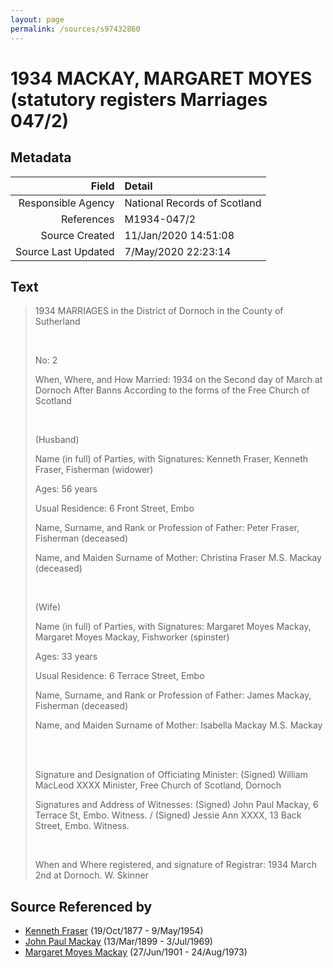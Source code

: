 ```yaml
---
layout: page
permalink: /sources/s97432860
---
```


# 1934 MACKAY, MARGARET MOYES (statutory registers Marriages 047/2)

## Metadata

Field | Detail
---:|:---
Responsible Agency | National Records of Scotland
References | M1934-047/2
Source Created | 11/Jan/2020 14:51:08
Source Last Updated | 7/May/2020 22:23:14

## Text

> 1934 MARRIAGES in the District of Dornoch in the County of Sutherland
>
> <br/>
>
> No: 2
>
> When, Where, and How Married: 1934 on the Second day of March at Dornoch After Banns According to the forms of the Free Church of Scotland
>
> <br/>
>
> (Husband)
>
> Name (in full) of Parties, with Signatures: Kenneth Fraser, Kenneth Fraser, Fisherman (widower)
>
> Ages: 56 years
>
> Usual Residence: 6 Front Street, Embo
>
> Name, Surname, and Rank or Profession of Father: Peter Fraser, Fisherman (deceased)
>
> Name, and Maiden Surname of Mother: Christina Fraser M.S. Mackay (deceased)
>
> <br/>
>
> (Wife)
>
> Name (in full) of Parties, with Signatures: Margaret Moyes Mackay, Margaret Moyes Mackay, Fishworker (spinster)
>
> Ages: 33 years
>
> Usual Residence: 6 Terrace Street, Embo
>
> Name, Surname, and Rank or Profession of Father: James Mackay, Fisherman (deceased)
>
> Name, and Maiden Surname of Mother: Isabella Mackay M.S. Mackay
>
> <br/>
>
> <br/>
>
> Signature and Designation of Officiating Minister: (Signed) William MacLeod XXXX Minister, Free Church of Scotland, Dornoch
>
> Signatures and Address of Witnesses: (Signed) John Paul Mackay, 6 Terrace St, Embo. Witness. / (Signed) Jessie Ann XXXX, 13 Back Street, Embo. Witness.
>
> <br/>
>
> When and Where registered, and signature of Registrar: 1934 March 2nd at Dornoch. W. Skinner
>

## Source Referenced by

* [Kenneth Fraser](../people/@91376191@-kenneth-fraser-b1877-10-19-d1954-5-9.md) (19/Oct/1877 - 9/May/1954)
* [John Paul Mackay](../people/@57646474@-john-paul-mackay-b1899-3-13-d1969-7-3.md) (13/Mar/1899 - 3/Jul/1969)
* [Margaret Moyes Mackay](../people/@178005@-margaret-moyes-mackay-b1901-6-27-d1973-8-24.md) (27/Jun/1901 - 24/Aug/1973)
